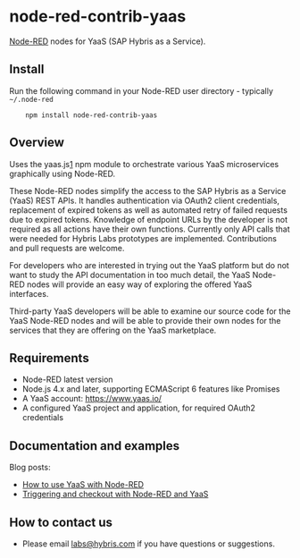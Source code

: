 node-red-contrib-yaas
=====================

<a href="http://nodered.org" target="_new">Node-RED</a> nodes for YaaS (SAP Hybris as a Service).

Install
-------

Run the following command in your Node-RED user directory - typically `~/.node-red`

        npm install node-red-contrib-yaas

Overview
--------

Uses the yaas.js[1] npm module to orchestrate various YaaS microservices graphically using Node-RED.

These Node-RED nodes simplify the access to the SAP Hybris as a Service (YaaS) REST APIs. It handles authentication via OAuth2 client credentials, replacement of expired tokens as well as automated retry of failed requests due to expired tokens. Knowledge of endpoint URLs by the developer is not required as all actions have their own functions. Currently only API calls that were needed for Hybris Labs prototypes are implemented. Contributions and pull requests are welcome.

For developers who are interested in trying out the YaaS platform but do not want to study the API documentation in too much detail, the YaaS Node-RED nodes will provide an easy way of exploring the offered YaaS interfaces. 

Third-party YaaS developers will be able to examine our source code for the YaaS Node-RED nodes and will be able to provide their own nodes for the services that they are offering on the YaaS marketplace.

  [1]: https://www.npmjs.com/package/yaas.js 

Requirements
------------

* Node-RED latest version
* Node.js 4.x and later, supporting ECMAScript 6 features like Promises
* A YaaS account: https://www.yaas.io/
* A configured YaaS project and application, for required OAuth2 credentials

Documentation and examples
--------------------------

Blog posts:
* [How to use YaaS with Node-RED](https://labs.hybris.com/2016/08/08/use-yaas-with-node-red/)
* [Triggering and checkout with Node-RED and YaaS](http://labs.hybris.com/2016/08/09/triggering-checkout-node-red-yaas/)

How to contact us
-----------------

* Please email labs@hybris.com if you have questions or suggestions.
